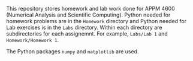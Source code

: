This repository stores homework and lab work done for APPM 4600 (Numerical Analysis and Scientific Computing). Python needed for homework problems are in the `Homework` directory and Python needed for Lab exercises is in the `Labs` directory. Within each directory are subdirectories for each assignemnt. For example, `Labs/Lab 1` and `Homework/Homework 1`.

The Python packages `numpy` and `matplotlib` are used.
